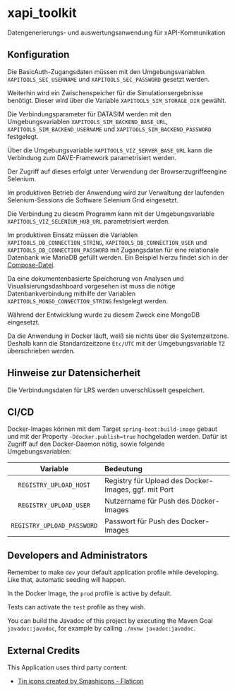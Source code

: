 # xapi_toolkit

Datengenerierungs- und auswertungsanwendung für xAPI-Kommunikation

## Konfiguration

Die BasicAuth-Zugangsdaten müssen mit den Umgebungsvariablen `XAPITOOLS_SEC_USERNAME` und `XAPITOOLS_SEC_PASSWORD` gesetzt werden.

Weiterhin wird ein Zwischenspeicher für die Simulationsergebnisse benötigt. Dieser wird über die Variable `XAPITOOLS_SIM_STORAGE_DIR` gewählt.

Die Verbindungsparameter für DATASIM werden mit den Umgebungsvariablen `XAPITOOLS_SIM_BACKEND_BASE_URL`, `XAPITOOLS_SIM_BACKEND_USERNAME` und `XAPITOOLS_SIM_BACKEND_PASSWORD` festgelegt.

Über die Umgebungsvariable `XAPITOOLS_VIZ_SERVER_BASE_URL` kann die Verbindung zum DAVE-Framework parametrisiert werden.

Der Zugriff auf dieses erfolgt unter Verwendung der Browserzugriffeengine Selenium.

Im produktiven Betrieb der Anwendung wird zur Verwaltung der laufenden Selenium-Sessions die Software Selenium Grid eingesetzt.

Die Verbindung zu diesem Programm kann mit der Umgebungsvariable `XAPITOOLS_VIZ_SELENIUM_HUB_URL` parametrisiert werden.

Im produktiven Einsatz müssen die Variablen `XAPITOOLS_DB_CONNECTION_STRING`, `XAPITOOLS_DB_CONNECTION_USER` und `XAPITOOLS_DB_CONNECTION_PASSWORD` mit Zugangsdaten für eine relationale Datenbank wie MariaDB gefüllt werden. Ein Beispiel hierzu findet sich in der [Compose-Datei](docker-compose.yml).

Da eine dokumentenbasierte Speicherung von Analysen und Visualisierungsdashboard vorgesehen ist muss die nötige Datenbankverbindung mithilfe der Variablen `XAPITOOLS_MONGO_CONNECTION_STRING` festgelegt werden.

Während der Entwicklung wurde zu diesem Zweck eine MongoDB eingesetzt.

Da die Anwendung in Docker läuft, weiß sie nichts über die Systemzeitzone. Deshalb kann die Standardzeitzone `Etc/UTC` mit der Umgebungsvariable `TZ` überschrieben werden.

## Hinweise zur Datensicherheit

Die Verbindungsdaten für LRS werden unverschlüsselt gespeichert.

## CI/CD

Docker-Images können mit dem Target `spring-boot:build-image` gebaut und mit der Property `-Ddocker.publish=true` hochgeladen werden.
Dafür ist Zugriff auf den Docker-Daemon nötig, sowie folgende Umgebungsvariablen:

|          Variable          | Bedeutung                                            |
|:--------------------------:|:-----------------------------------------------------|
|   `REGISTRY_UPLOAD_HOST`   | Registry für Upload des Docker-Images, ggf. mit Port |
|   `REGISTRY_UPLOAD_USER`   | Nutzername für Push des Docker-Images                |
| `REGISTRY_UPLOAD_PASSWORD` | Passwort für Push des Docker-Images                  |

## Developers and Administrators

Remember to make `dev` your default application profile while developing. Like that, automatic seeding will happen.

In the Docker Image, the `prod` profile is active by default.

Tests can activate the `test` profile as they wish.

You can build the Javadoc of this project by executing the Maven Goal `javadoc:javadoc`, for example by calling `./mvnw javadoc:javadoc`.

## External Credits

This Application uses third party content:

* [Tin icons created by Smashicons - Flaticon](https://www.flaticon.com/free-icons/tin)